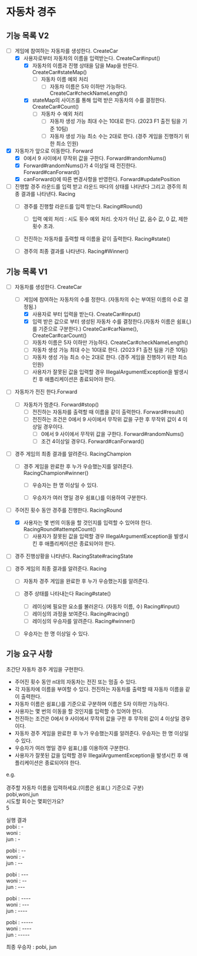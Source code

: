 # 자동차 경주

## 기능 목록 V2
-[ ] 게임에 참여하는 자동차를 생성한다. CreateCar
  - [x] 사용자로부터 자동차의 이름을 입력받는다. CreateCar#input()
    - [x] 자동차의 이름과 진행 상태을 담을 Map을 만든다. CreateCar#stateMap()
      - [ ] 자동차 이름 예외 처리
        - [ ] 자동차 이름은 5자 이하만 가능하다. CreateCar#checkNameLength()
    - [x] stateMap의 사이즈를 통해 입력 받은 자동차의 수를 결정한다. CreateCar#Count()
      - [ ] 자동차 수 예외 처리
        - [ ] 자동차 생성 가능 최대 수는 10대로 한다. (2023 F1 출전 팀을 기준 10팀)
        - [ ] 자동차 생성 가능 최소 수는 2대로 한다. (경주 게임을 진행하기 위한 최소 인원)
- [x] 자동차가 앞으로 이동한다. Forward 
  - [x] 0에서 9 사이에서 무작위 값을 구한다. Forward#randomNums()
  - [x] Forward#randomNums()가 4 이상일 때 전진한다. Forward#canForward()
  - [x] canForward()에 따른 변경사항을 반영한다. Forward#updatePosition
  
- [ ] 진행할 경주 라운드를 입력 받고 라운드 마다의 상태를 나타낸다 그리고 경주의 최종 결과를 나타낸다. Racing
  - [ ] 경주를 진행할 라운드를 입력 받는다. Racing#Round()
    - [ ] 입력 예외 처리 : 시도 횟수 예외 처리. 숫자가 아닌 값, 음수 값, 0 값, 제한 횟수 초과.
  - [ ] 전진하는 자동차를 출력할 때 이름을 같이 출력한다. Racing#state()
  - [ ] 경주의 최종 결과를 나타낸다. Racing#Winner()
 

## 기능 목록 V1

-[ ] 자동차를 생성한다. CreateCar
  - [ ] 게임에 참여하는 자동차의 수를 정한다. (자동차의 수는 부여된 이름의 수로 결정됨.) 
      - [x] 사용자로 부터 입력을 받는다. CreateCar#input()
      - [x] 입력 받은 값으로 부터 생성된 자동차 수를 결정한다.(자동차 이름은 쉼표(,)를 기준으로 구분한다.) CreateCar#carName(), CreateCar#carCount()
      - [ ] 자동차 이름은 5자 이하만 가능하다. CreateCar#checkNameLength()
      - [ ] 자동차 생성 가능 최대 수는 10대로 한다. (2023 F1 출전 팀을 기준 10팀)  
      - [ ] 자동차 생성 가능 최소 수는 2대로 한다. (경주 게임을 진행하기 위한 최소 인원)
      - [ ] 사용자가 잘못된 값을 입력할 경우 IllegalArgumentException을 발생시킨 후 애플리케이션은 종료되어야 한다.

- [ ] 자동차가 전진 한다.Forward
  - [ ] 자동차가 멈춘다. Forward#stop()
    - [ ] 전진하는 자동차를 출력할 때 이름을 같이 출력한다. Forward#result() 
    - [ ] 전진하는 조건은 0에서 9 사이에서 무작위 값을 구한 후 무작위 값이 4 이상일 경우이다. 
        - [ ] 0에서 9 사이에서 무작위 값을 구한다. Forward#randomNums()
        - [ ] 조건 4이상일 경우다. Forward#canForward()
      
- [ ] 경주 게임의 최종 결과를 알려준다. RacingChampion
    - [ ] 경주 게임을 완료한 후 누가 우승했는지를 알려준다. RacingChampion#winner()
      - [ ] 우승자는 한 명 이상일 수 있다. 
      - [ ] 우승자가 여러 명일 경우 쉼표(,)를 이용하여 구분한다.


-[ ] 주어진 횟수 동안 경주를 진행한다. RacingRound
  - [x] 사용자는 몇 번의 이동을 할 것인지를 입력할 수 있어야 한다. RacingRound#attemptCount()
    - [ ] 사용자가 잘못된 값을 입력할 경우 IllegalArgumentException을 발생시킨 후 애플리케이션은 종료되어야 한다.
    
- [ ] 경주 진행상황을 나타낸다. RacingState#racingState

- [ ] 경주 게임의 최종 결과를 알려준다. Racing 
    - [ ] 자동차 경주 게임을 완료한 후 누가 우승했는지를 알려준다. 
    - [ ] 경주 상태를 나타내는다 Racing#state()
      - [ ] 레이싱에 필요한 요소를 불러온다. (자동차 이름, 수) Racing#input()
      - [ ] 레이싱의 과정을 보여준다. Racing#racing()
      - [ ] 레이싱의 우승자를 알려준다. Racing#winner()
    - [ ] 우승자는 한 명 이상일 수 있다.



## 기능 요구 사항

초간단 자동차 경주 게임을 구현한다.

- 주어진 횟수 동안 n대의 자동차는 전진 또는 멈출 수 있다.
- 각 자동차에 이름을 부여할 수 있다. 전진하는 자동차를 출력할 때 자동차 이름을 같이 출력한다.
- 자동차 이름은 쉼표(,)를 기준으로 구분하며 이름은 5자 이하만 가능하다.
- 사용자는 몇 번의 이동을 할 것인지를 입력할 수 있어야 한다.
- 전진하는 조건은 0에서 9 사이에서 무작위 값을 구한 후 무작위 값이 4 이상일 경우이다.
- 자동차 경주 게임을 완료한 후 누가 우승했는지를 알려준다. 우승자는 한 명 이상일 수 있다.
- 우승자가 여러 명일 경우 쉼표(,)를 이용하여 구분한다.
- 사용자가 잘못된 값을 입력할 경우 IllegalArgumentException을 발생시킨 후 애플리케이션은 종료되어야 한다.

e.g. <br/><br/>
경주할 자동차 이름을 입력하세요.(이름은 쉼표(,) 기준으로 구분) <br/>
pobi,woni,jun <br/>
시도할 회수는 몇회인가요? <br/>
5 <br/>

실행 결과 <br/>
pobi : - <br/>
woni : <br/>
jun : - <br/>

pobi : -- <br/>
woni : - <br/>
jun : -- <br/>

pobi : --- <br/>
woni : -- <br/>
jun : --- <br/>

pobi : ---- <br/>
woni : --- <br/>
jun : ---- <br/>

pobi : ----- <br/>
woni : ---- <br/>
jun : ----- <br/>

최종 우승자 : pobi, jun
